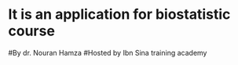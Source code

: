# It is an application for biostatistic course 
#By dr. Nouran Hamza 
#Hosted by Ibn Sina training academy


